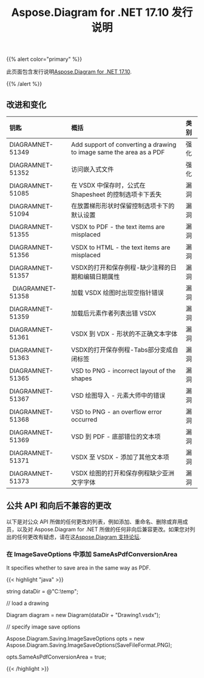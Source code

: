 ﻿---
title: Aspose.Diagram for .NET 17.10 发行说明
type: docs
weight: 30
url: /zh/net/aspose-diagram-for-net-17-10-release-notes/
---
{{% alert color="primary" %}} 

此页面包含发行说明[Aspose.Diagram for .NET 17.10](https://www.nuget.org/packages/Aspose.Diagram/17.10.0).

{{% /alert %}} 
## **改进和变化**

|**钥匙**|**概括**|**类别**|
|:- |:- |:- |
|DIAGRAMNET-51349|Add support of converting a drawing to image same the area as a PDF|强化|
|DIAGRAMNET-51352|访问嵌入式文件|强化|
|DIAGRAMNET-51085|在 VSDX 中保存时，公式在 Shapesheet 的控制选项卡下丢失|漏洞|
|DIAGRAMNET-51094|在放置梯形形状时保留控制选项卡下的默认设置|漏洞|
|DIAGRAMNET-51355|VSDX to PDF - the text items are misplaced|漏洞|
|DIAGRAMNET-51356|VSDX to HTML - the text items are misplaced|漏洞|
|DIAGRAMNET-51357|VSDX的打开和保存例程-缺少注释的日期和编辑日期属性|漏洞|
|` `DIAGRAMNET-51358|加载 VSDX 绘图时出现空指针错误|漏洞|
|DIAGRAMNET-51359|加载后元素作者列表出错 VSDX|漏洞|
|DIAGRAMNET-51361|VSDX 到 VDX - 形状的不正确文本字体|漏洞|
|DIAGRAMNET-51363|VSDX的打开保存例程-Tabs部分变成自闭标签|漏洞|
|DIAGRAMNET-51365|VSD to PNG - incorrect layout of the shapes|漏洞|
|DIAGRAMNET-51367|VSD 绘图导入 - 元素大师中的错误|漏洞|
|DIAGRAMNET-51368|VSD to PNG - an overflow error occurred|漏洞|
|DIAGRAMNET-51369|VSD 到 PDF - 底部错位的文本项|漏洞|
|DIAGRAMNET-51371|VSDX 至 VSDX - 添加了其他文本项|漏洞|
|DIAGRAMNET-51373|VSDX 绘图的打开和保存例程缺少亚洲文字字体|漏洞|
## **公共 API 和向后不兼容的更改**
以下是对公众 API 所做的任何更改的列表，例如添加、重命名、删除或弃用成员，以及对 Aspose.Diagram for .NET 所做的任何非向后兼容更改。如果您对列出的任何更改有疑虑，请在这[Aspose.Diagram 支持论坛](https://forum.aspose.com/c/diagram/17).
### **在 ImageSaveOptions 中添加 SameAsPdfConversionArea**
It specifies whether to save area in the same way as PDF.

{{< highlight "java" >}}

 string dataDir = @"C:\temp\";

// load a drawing

Diagram diagram = new Diagram(dataDir + "Drawing1.vsdx");

// specify image save options

Aspose.Diagram.Saving.ImageSaveOptions opts = new Aspose.Diagram.Saving.ImageSaveOptions(SaveFileFormat.PNG);

opts.SameAsPdfConversionArea = true;

{{< /highlight >}}
